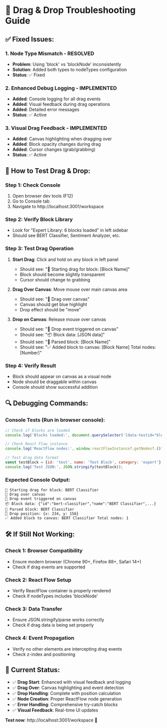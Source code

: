 # 🎯 Drag & Drop Troubleshooting Guide

## ✅ **Fixed Issues:**

### 1. **Node Type Mismatch** - RESOLVED
- **Problem**: Using 'block' vs 'blockNode' inconsistently
- **Solution**: Added both types to nodeTypes configuration
- **Status**: ✅ Fixed

### 2. **Enhanced Debug Logging** - IMPLEMENTED
- **Added**: Console logging for all drag events
- **Added**: Visual feedback during drag operations
- **Added**: Detailed error messages
- **Status**: ✅ Active

### 3. **Visual Drag Feedback** - IMPLEMENTED
- **Added**: Canvas highlighting when dragging over
- **Added**: Block opacity changes during drag
- **Added**: Cursor changes (grab/grabbing)
- **Status**: ✅ Active

## 🧪 **How to Test Drag & Drop:**

### **Step 1: Check Console**
1. Open browser dev tools (F12)
2. Go to Console tab
3. Navigate to http://localhost:3001/workspace

### **Step 2: Verify Block Library**
- Look for "Expert Library: 6 blocks loaded" in left sidebar
- Should see BERT Classifier, Sentiment Analyzer, etc.

### **Step 3: Test Drag Operation**
1. **Start Drag**: Click and hold on any block in left panel
   - Should see: "🎯 Starting drag for block: [Block Name]"
   - Block should become slightly transparent
   - Cursor should change to grabbing

2. **Drag Over Canvas**: Move mouse over main canvas area
   - Should see: "🔄 Drag over canvas"
   - Canvas should get blue highlight
   - Drop effect should be "move"

3. **Drop on Canvas**: Release mouse over canvas
   - Should see: "📍 Drop event triggered on canvas"
   - Should see: "📦 Block data: [JSON data]"
   - Should see: "🎯 Parsed block: [Block Name]"
   - Should see: "✅ Added block to canvas: [Block Name] Total nodes: [Number]"

### **Step 4: Verify Result**
- Block should appear on canvas as a visual node
- Node should be draggable within canvas
- Console should show successful addition

## 🔍 **Debugging Commands:**

### **Console Tests** (Run in browser console):
```javascript
// Check if blocks are loaded
console.log('Blocks loaded:', document.querySelector('[data-testid="block-count"]'));

// Check React Flow instance
console.log('ReactFlow nodes:', window.reactFlowInstance?.getNodes?.()?.length || 0);

// Test drag data format
const testBlock = {id: 'test', name: 'Test Block', category: 'expert'};
console.log('Test JSON:', JSON.stringify(testBlock));
```

### **Expected Console Output:**
```
🎯 Starting drag for block: BERT Classifier
🔄 Drag over canvas
📍 Drop event triggered on canvas
📦 Block data: {"id":"bert-classifier","name":"BERT Classifier",...}
🎯 Parsed block: BERT Classifier
📍 Drop position: {x: 234, y: 156}
✅ Added block to canvas: BERT Classifier Total nodes: 1
```

## 🛠️ **If Still Not Working:**

### **Check 1: Browser Compatibility**
- Ensure modern browser (Chrome 90+, Firefox 88+, Safari 14+)
- Check if drag events are supported

### **Check 2: React Flow Setup**
- Verify ReactFlow container is properly rendered
- Check if nodeTypes includes 'blockNode'

### **Check 3: Data Transfer**
- Ensure JSON.stringify/parse works correctly
- Check if drag data is being set properly

### **Check 4: Event Propagation**
- Verify no other elements are intercepting drag events
- Check z-index and positioning

## 🚀 **Current Status:**

- ✅ **Drag Start**: Enhanced with visual feedback and logging
- ✅ **Drag Over**: Canvas highlighting and event detection
- ✅ **Drop Handling**: Complete with position calculation
- ✅ **Node Creation**: Proper ReactFlow node generation
- ✅ **Error Handling**: Comprehensive try-catch blocks
- ✅ **Visual Feedback**: Real-time UI updates

**Test now**: http://localhost:3001/workspace 🎯

